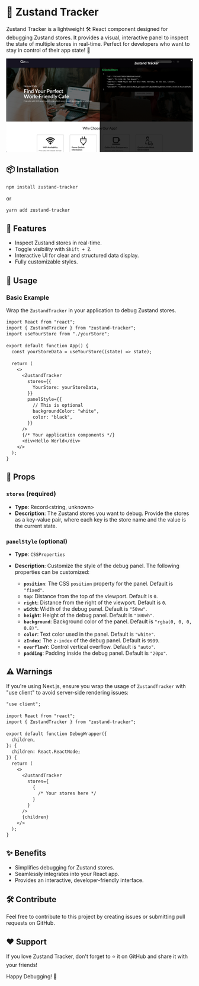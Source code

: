 # 🐾 Zustand Tracker

Zustand Tracker is a lightweight 🛠️ React component designed for debugging Zustand stores. It provides a visual, interactive panel to inspect the state of multiple stores in real-time. Perfect for developers who want to stay in control of their app state! 🚀

![Zustand Tracker Demo](images/zustand-tracker-ui.png)

## 📦 Installation

```bash
npm install zustand-tracker
```

or

```bash
yarn add zustand-tracker
```

## 🎉 Features

- Inspect Zustand stores in real-time.
- Toggle visibility with `Shift + Z`.
- Interactive UI for clear and structured data display.
- Fully customizable styles.

## 🚀 Usage

### Basic Example

Wrap the `ZustandTracker` in your application to debug Zustand stores.

```tsx
import React from "react";
import { ZustandTracker } from "zustand-tracker";
import useYourStore from "./yourStore";

export default function App() {
  const yourStoreData = useYourStore((state) => state);

  return (
    <>
      <ZustandTracker
        stores={{
          YourStore: yourStoreData,
        }}
        panelStyle={{
          // This is optional
          backgroundColor: "white",
          color: "black",
        }}
      />
      {/* Your application components */}
      <div>Hello World</div>
    </>
  );
}
```

## 📝 Props

### `stores` (required)

- **Type**: Record<string, unknown>
- **Description**: The Zustand stores you want to debug. Provide the stores as a key-value pair, where each key is the store name and the value is the current state.

### `panelStyle` (optional)

- **Type**: `CSSProperties`
- **Description**: Customize the style of the debug panel. The following properties can be customized:

  - **`position`**: The CSS `position` property for the panel. Default is `"fixed"`.
  - **`top`**: Distance from the top of the viewport. Default is `0`.
  - **`right`**: Distance from the right of the viewport. Default is `0`.
  - **`width`**: Width of the debug panel. Default is `"50vw"`.
  - **`height`**: Height of the debug panel. Default is `"100vh"`.
  - **`background`**: Background color of the panel. Default is `"rgba(0, 0, 0, 0.8)"`.
  - **`color`**: Text color used in the panel. Default is `"white"`.
  - **`zIndex`**: The `z-index` of the debug panel. Default is `9999`.
  - **`overflowY`**: Control vertical overflow. Default is `"auto"`.
  - **`padding`**: Padding inside the debug panel. Default is `"20px"`.

## ⚠️ Warnings

If you're using Next.js, ensure you wrap the usage of `ZustandTracker` with "use client" to avoid server-side rendering issues:

```tsx
"use client";

import React from "react";
import { ZustandTracker } from "zustand-tracker";

export default function DebugWrapper({
  children,
}: {
  children: React.ReactNode;
}) {
  return (
    <>
      <ZustandTracker
        stores={
          {
            /* Your stores here */
          }
        }
      />
      {children}
    </>
  );
}
```

## ✨ Benefits

- Simplifies debugging for Zustand stores.
- Seamlessly integrates into your React app.
- Provides an interactive, developer-friendly interface.

## 🛠️ Contribute

Feel free to contribute to this project by creating issues or submitting pull requests on GitHub.

## ❤️ Support

If you love Zustand Tracker, don't forget to ⭐ it on GitHub and share it with your friends!

Happy Debugging! 🐾
